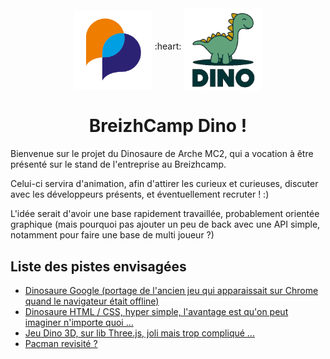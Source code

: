 <div align="center" display="flex">
    <img src="images/arche-logo.png" width=125 align="middle">
    :heart:
    <img src="images/logo-dino.png" width=125 align="middle">
</div>

<h1 align="center">BreizhCamp Dino !</h1>

Bienvenue sur le projet du Dinosaure de Arche MC2, qui a vocation à être présenté sur le stand de l'entreprise au Breizhcamp.

Celui-ci servira d'animation, afin d'attirer les curieux et curieuses, discuter avec les développeurs présents, et éventuellement recruter ! :)

L'idée serait d'avoir une base rapidement travaillée, probablement orientée graphique (mais pourquoi pas ajouter un peu de back avec une API simple, notamment pour faire une base de multi joueur ?)

## Liste des pistes envisagées

- [Dinosaure Google (portage de l'ancien jeu qui apparaissait sur Chrome quand le navigateur était offline)](https://www.sololearn.com/compiler-playground/Wp4Z49xGlDBe/)
- [Dinosaure HTML / CSS, hyper simple, l'avantage est qu'on peut imaginer n'importe quoi ...](https://codepen.io/RobertMarshall/pen/NeOPPv)
- [Jeu Dino 3D, sur lib Three.js, joli mais trop compliqué ...](https://codepen.io/FRADAR/pen/zYZazBP)
- [Pacman revisité ?](https://github.com/8tentaculos/jsPacman)
